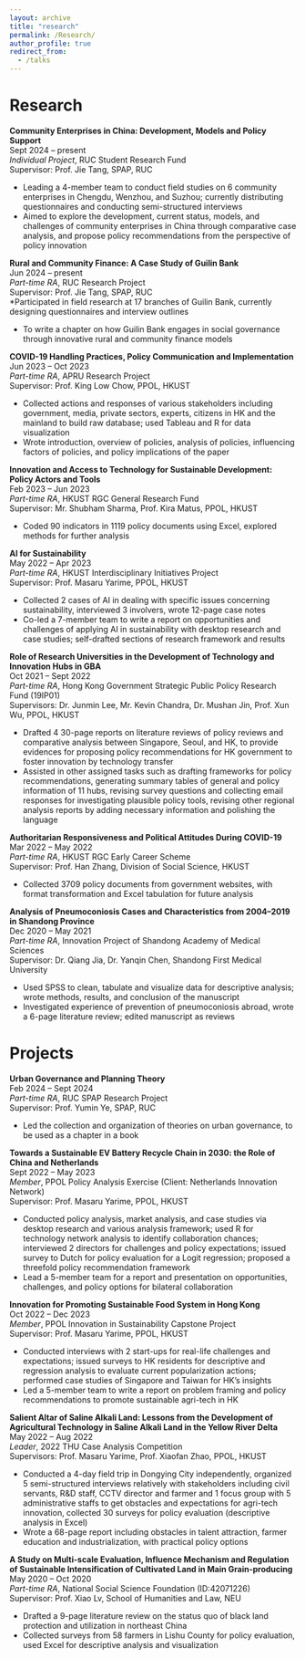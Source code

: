 ```yaml
---
layout: archive
title: "research"
permalink: /Research/
author_profile: true
redirect_from:
  - /talks
---
```


Research
=

**Community Enterprises in China: Development, Models and Policy Support** <br>
Sept 2024 – present <br>
*Individual Project*, RUC Student Research Fund <br>
Supervisor: Prof. Jie Tang, SPAP, RUC <br>
* Leading a 4-member team to conduct field studies on 6 community enterprises in Chengdu, Wenzhou, and Suzhou; currently distributing questionnaires and conducting semi-structured interviews
* Aimed to explore the development, current status, models, and challenges of community enterprises in China through comparative case analysis, and propose policy recommendations from the perspective of policy innovation

**Rural and Community Finance: A Case Study of Guilin Bank** <br>
Jun 2024 – present<br>
*Part-time RA*, RUC Research Project <br>
Supervisor: Prof. Jie Tang, SPAP, RUC <br>
*Participated in field research at 17 branches of Guilin Bank, currently designing questionnaires and interview outlines
* To write a chapter on how Guilin Bank engages in social governance through innovative rural and community finance models

**COVID-19 Handling Practices, Policy Communication and Implementation** <br>
Jun 2023 – Oct 2023 <br>
*Part-time RA*, APRU Research Project <br>
Supervisor: Prof. King Low Chow, PPOL, HKUST <br>
* Collected actions and responses of various stakeholders including government, media, private sectors, experts, citizens in HK and the mainland to build raw database; used Tableau and R for data visualization
* Wrote introduction, overview of policies, analysis of policies, influencing factors of policies, and policy implications of the paper

**Innovation and Access to Technology for Sustainable Development: Policy Actors and Tools** <br>
Feb 2023 – Jun 2023 <br>
*Part-time RA*, HKUST RGC General Research Fund <br>
Supervisor: Mr. Shubham Sharma, Prof. Kira Matus, PPOL, HKUST <br>
* Coded 90 indicators in 1119 policy documents using Excel, explored methods for further analysis

**AI for Sustainability** <br>
May 2022 – Apr 2023 <br>
*Part-time RA*, HKUST Interdisciplinary Initiatives Project <br>
Supervisor: Prof. Masaru Yarime, PPOL, HKUST <br>
* Collected 2 cases of AI in dealing with specific issues concerning sustainability, interviewed 3 involvers, wrote 12-page case notes
* Co-led a 7-member team to write a report on opportunities and challenges of applying AI in sustainability with desktop research and case studies; self-drafted sections of research framework and results

**Role of Research Universities in the Development of Technology and Innovation Hubs in GBA** <br>
Oct 2021 – Sept 2022 <br>
*Part-time RA*, Hong Kong Government Strategic Public Policy Research Fund (19IP01) <br>
Supervisors: Dr. Junmin Lee, Mr. Kevin Chandra, Dr. Mushan Jin, Prof. Xun Wu, PPOL, HKUST <br>
* Drafted 4 30-page reports on literature reviews of policy reviews and comparative analysis between Singapore, Seoul, and HK, to provide evidences for proposing policy recommendations for HK government to foster innovation by technology transfer
* Assisted in other assigned tasks such as drafting frameworks for policy recommendations, generating summary tables of general and policy information of 11 hubs, revising survey questions and collecting email responses for investigating plausible policy tools, revising other regional analysis reports by adding necessary information and polishing the language

**Authoritarian Responsiveness and Political Attitudes During COVID-19** <br>
Mar 2022 – May 2022 <br>
*Part-time RA*, HKUST RGC Early Career Scheme <br>
Supervisor: Prof. Han Zhang, Division of Social Science, HKUST <br>
* Collected 3709 policy documents from government websites, with format transformation and Excel tabulation for future analysis

**Analysis of Pneumoconiosis Cases and Characteristics from 2004–2019 in Shandong Province** <br>
Dec 2020 – May 2021 <br>
*Part-time RA*, Innovation Project of Shandong Academy of Medical Sciences <br>
Supervisor: Dr. Qiang Jia, Dr. Yanqin Chen, Shandong First Medical University <br>
* Used SPSS to clean, tabulate and visualize data for descriptive analysis; wrote methods, results, and conclusion of the manuscript
* Investigated experience of prevention of pneumoconiosis abroad, wrote a 6-page literature review; edited manuscript as reviews

Projects
=

**Urban Governance and Planning Theory** <br>
Feb 2024 – Sept 2024 <br>
*Part-time RA*, RUC SPAP Research Project <br>
Supervisor: Prof. Yumin Ye, SPAP, RUC <br>
* Led the collection and organization of theories on urban governance, to be used as a chapter in a book

**Towards a Sustainable EV Battery Recycle Chain in 2030: the Role of China and Netherlands** <br>
Sept 2022 – May 2023 <br>
*Member*, PPOL Policy Analysis Exercise (Client: Netherlands Innovation Network) <br>
Supervisor: Prof. Masaru Yarime, PPOL, HKUST <br>
* Conducted policy analysis, market analysis, and case studies via desktop research and various analysis framework; used R for technology network analysis to identify collaboration chances; interviewed 2 directors for challenges and policy expectations; issued survey to Dutch for policy evaluation for a Logit regression; proposed a threefold policy recommendation framework
* Lead a 5-member team for a report and presentation on opportunities, challenges, and policy options for bilateral collaboration

**Innovation for Promoting Sustainable Food System in Hong Kong** <br>
Oct 2022 – Dec 2023 <br>
*Member*, PPOL Innovation in Sustainability Capstone Project <br>
Supervisor: Prof. Masaru Yarime, PPOL, HKUST <br>
* Conducted interviews with 2 start-ups for real-life challenges and expectations; issued surveys to HK residents for descriptive and regression analysis to evaluate current popularization actions; performed case studies of Singapore and Taiwan for HK’s insights
* Led a 5-member team to write a report on problem framing and policy recommendations to promote sustainable agri-tech in HK

**Salient Altar of Saline Alkali Land: Lessons from the Development of Agricultural Technology in Saline Alkali Land in the Yellow River Delta** <br>
May 2022 – Aug 2022 <br>
*Leader*, 2022 THU Case Analysis Competition<br>
Supervisors: Prof. Masaru Yarime, Prof. Xiaofan Zhao, PPOL, HKUST <br>
* Conducted a 4-day field trip in Dongying City independently, organized 5 semi-structured interviews relatively with stakeholders including civil servants, R&D staff, CCTV director and farmer and 1 focus group with 5 administrative staffs to get obstacles and expectations for agri-tech innovation, collected 30 surveys for policy evaluation (descriptive analysis in Excel)
* Wrote a 68-page report including obstacles in talent attraction, farmer education and industrialization, with practical policy options

**A Study on Multi-scale Evaluation, Influence Mechanism and Regulation of Sustainable Intensification of Cultivated Land in Main Grain-producing** <br>
May 2020 – Oct 2020 <br>
*Part-time RA*, National Social Science Foundation (ID:42071226) <br>
Supervisor: Prof. Xiao Lv, School of Humanities and Law, NEU <br>
* Drafted a 9-page literature review on the status quo of black land protection and utilization in northeast China
* Collected surveys from 58 farmers in Lishu County for policy evaluation, used Excel for descriptive analysis and visualization
